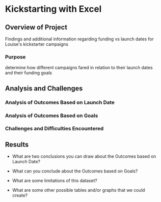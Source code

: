 # Kickstarting with Excel

## Overview of Project
Findings and additional information regarding funding vs launch dates for Louise's kickstarter campaigns
### Purpose
determine how different campaigns fared in relation to their launch dates and their funding goals
## Analysis and Challenges

### Analysis of Outcomes Based on Launch Date

### Analysis of Outcomes Based on Goals

### Challenges and Difficulties Encountered

## Results

- What are two conclusions you can draw about the Outcomes based on Launch Date?

- What can you conclude about the Outcomes based on Goals?

- What are some limitations of this dataset?

- What are some other possible tables and/or graphs that we could create?

